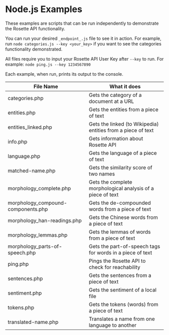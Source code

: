 Node.js Examples
============

These examples are scripts that can be run independently to demonstrate the Rosette API functionality.

You can run your desired `_endpoint_.js` file to see it in action.
For example, run `node categories.js --key <your_key>` if you want to see the categories
functionality demonstrated.

All files require you to input your Rosette API User Key after `--key` to run.
For example: `node ping.js --key 1234567890`  

Each example, when run, prints its output to the console.

| File Name                     | What it does                                          | 
| -------------                 |-------------                                        | 
| categories.php                    | Gets the category of a document at a URL              | 
| entities.php                      | Gets the entities from a piece of text                | 
| entities_linked.php               | Gets the linked (to Wikipedia) entities from a piece of text |
| info.php                          | Gets information about Rosette API                    | 
| language.php                      | Gets the language of a piece of text                  | 
| matched-name.php                  | Gets the similarity score of two names                | 
| morphology_complete.php               | Gets the complete morphological analysis of a piece of text| 
| morphology_compound-components.php    | Gets the de-compounded words from a piece of text     | 
| morphology_han-readings.php           | Gets the Chinese words from a piece of text           | 
| morphology_lemmas.php                 | Gets the lemmas of words from a piece of text         | 
| morphology_parts-of-speech.php        | Gets the part-of-speech tags for words in a piece of text | 
| ping.php                          | Pings the Rosette API to check for reachability       | 
| sentences.php                     | Gets the sentences from a piece of text               |
| sentiment.php                     | Gets the sentiment of a local file                    | 
| tokens.php                        | Gets the tokens (words) from a piece of text          | 
| translated-name.php               | Translates a name from one language to another        |
